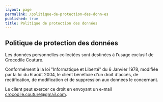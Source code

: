 ```yaml
---
layout: page
permalink: /politique-de-protection-des-donn-es
published: true
title: Politique de protection des données
---
```

## Politique de protection des données

Les données personnelles collectées sont destinées à l’usage exclusif de Crocodile Couture. 

Conformément à la loi "Informatique et Liberté" du 6 Janvier 1978, modifiée par la loi du 6 août 2004, le client bénéficie d'un droit d'accès, de rectification, de modification et de suppression aux données le concernant.

Le client peut exercer ce droit en envoyant un e-mail [crocodile.couture@gmail.com](mailto:crocodile.couture@gmail.com).
